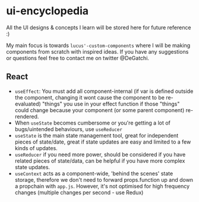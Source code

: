 # ui-encyclopedia
All the UI designs & concepts I learn will be stored here for future reference :)

My main focus is towards `lucus'-custom-components` where I will be making components from scratch with inspired ideas. If you have any suggestions or questions feel free to contact me on twitter @DeGatchi.


## React
- `useEffect`: You must add all component-internal (if var is defined outside the component, changing it wont cause the component to be re-evaluated) "things" you use in your effect function if those "things" could change because your component (or some parent component) re-rendered.
- When `useState` becomes cumbersome or you're getting a lot of bugs/uintended behaviours, use `useReducer`
- `useState` is the main state management tool, great for independent pieces of state/date, great if state updates are easy and limited to a few kinds of updates.
- `useReducer` if you need more power, should be considered if you have related pieces of state/data, can be helpful if you have more complex state updates.
- `useContext` acts as a component-wide, 'behind the scenes' state storage, therefore we don't need to forward props.function up and down a propchain with `app.js`. However, it's not optimised for high frequency changes (multiple changes per second - use Redux)
